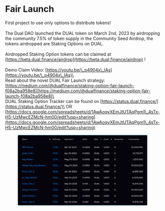 # Fair Launch

First project to use only options to distribute tokens!\
\
The Dual DAO launched the DUAL token on March 2nd, 2023 by airdropping the community 7.5% of token supply in the Community Seed Airdrop, the tokens airdropped are Staking Options on DUAL.\
\
Airdropped Staking Option tokens can be claimed at [https://beta.dual.finance/airdrop](https://beta.dual.finance/airdrop) !\
\
Demo Claim Video: [https://youtu.be/\_p4904x\_IAs](https://youtu.be/\_p4904x\_IAs)\
\
Read about the novel DUAL Fair Launch strategy: [https://medium.com/@dualfinance/staking-option-fair-launch-f08a2ba958e8](https://medium.com/@dualfinance/staking-option-fair-launch-f08a2ba958e8)\
\
DUAL Staking Option Tracker can be found on [https://status.dual.finance/](https://status.dual.finance/)\
OR\
[https://docs.google.com/spreadsheets/d/1AwAoqyXEmJtUTAqPgm1\_4sTx-H5-UzMwcEZMcN-hm00/edit?usp=sharing](https://docs.google.com/spreadsheets/d/1AwAoqyXEmJtUTAqPgm1\_4sTx-H5-UzMwcEZMcN-hm00/edit?usp=sharing)

<figure><img src="../.gitbook/assets/image (1).png" alt=""><figcaption></figcaption></figure>
